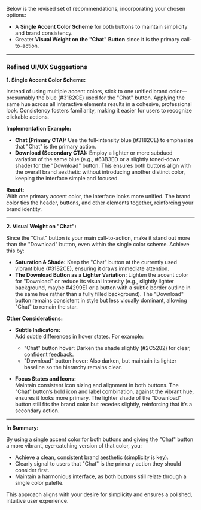 Below is the revised set of recommendations, incorporating your chosen options:

- A **Single Accent Color Scheme** for both buttons to maintain simplicity and brand consistency.
- Greater **Visual Weight on the "Chat" Button** since it is the primary call-to-action.

---

### Refined UI/UX Suggestions

**1. Single Accent Color Scheme:**

Instead of using multiple accent colors, stick to one unified brand color—presumably the blue (#3182CE) used for the "Chat" button. Applying the same hue across all interactive elements results in a cohesive, professional look. Consistency fosters familiarity, making it easier for users to recognize clickable actions.

**Implementation Example:**

- **Chat (Primary CTA):** Use the full-intensity blue (#3182CE) to emphasize that "Chat" is the primary action.
- **Download (Secondary CTA):** Employ a lighter or more subdued variation of the same blue (e.g., #63B3ED or a slightly toned-down shade) for the "Download" button. This ensures both buttons align with the overall brand aesthetic without introducing another distinct color, keeping the interface simple and focused.

**Result:**  
With one primary accent color, the interface looks more unified. The brand color ties the header, buttons, and other elements together, reinforcing your brand identity.

---

**2. Visual Weight on "Chat":**

Since the "Chat" button is your main call-to-action, make it stand out more than the "Download" button, even within the single color scheme. Achieve this by:

- **Saturation & Shade:** Keep the "Chat" button at the currently used vibrant blue (#3182CE), ensuring it draws immediate attention.
- **The Download Button as a Lighter Variation:** Lighten the accent color for "Download" or reduce its visual intensity (e.g., slightly lighter background, maybe #4299E1 or a button with a subtle border outline in the same hue rather than a fully filled background). The "Download" button remains consistent in style but less visually dominant, allowing "Chat" to remain the star.

**Other Considerations:**

- **Subtle Indicators:**  
  Add subtle differences in hover states. For example:
  - "Chat" button hover: Darken the shade slightly (#2C5282) for clear, confident feedback.
  - "Download" button hover: Also darken, but maintain its lighter baseline so the hierarchy remains clear.
  
- **Focus States and Icons:**  
  Maintain consistent icon sizing and alignment in both buttons. The "Chat" button’s bold icon and label combination, against the vibrant hue, ensures it looks more primary. The lighter shade of the "Download" button still fits the brand color but recedes slightly, reinforcing that it’s a secondary action.

---

**In Summary:**

By using a single accent color for both buttons and giving the "Chat" button a more vibrant, eye-catching version of that color, you:

- Achieve a clean, consistent brand aesthetic (simplicity is key).
- Clearly signal to users that "Chat" is the primary action they should consider first.
- Maintain a harmonious interface, as both buttons still relate through a single color palette.

This approach aligns with your desire for simplicity and ensures a polished, intuitive user experience.